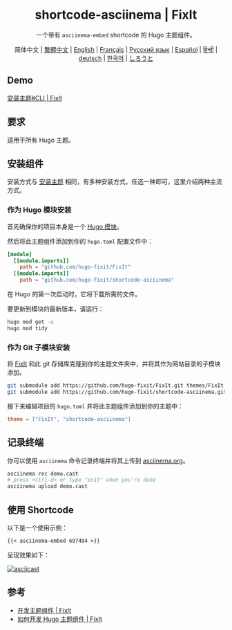 <!-- markdownlint-disable-file MD033 MD041 -->
<h1 align="center">shortcode-asciinema | FixIt</h1>

<div align="center" class="ignore">
  <p>一个带有 <code>asciinema-embed</code> shortcode 的 Hugo 主题组件。</p>
  简体中文 |
  <a href="https://fixit.lruihao.cn/zh-cn/ecosystem/hugo-fixit/shortcode-asciinema/?lang=chinese_traditional">繁體中文</a> |
  <a href="/README.en.md">English</a> |
  <a href="https://fixit.lruihao.cn/ecosystem/hugo-fixit/shortcode-asciinema/?lang=french">Français</a> |
  <a href="https://fixit.lruihao.cn/ecosystem/hugo-fixit/shortcode-asciinema/?lang=russian">Русский язык</a> |
  <a href="https://fixit.lruihao.cn/ecosystem/hugo-fixit/shortcode-asciinema/?lang=spanish">Español</a> |
  <a href="https://fixit.lruihao.cn/ecosystem/hugo-fixit/shortcode-asciinema/?lang=hindi">हिन्दी</a> |
  <a href="https://fixit.lruihao.cn/ecosystem/hugo-fixit/shortcode-asciinema/?lang=german">deutsch</a> |
  <a href="https://fixit.lruihao.cn/ecosystem/hugo-fixit/shortcode-asciinema/?lang=korean">한국어</a> |
  <a href="https://fixit.lruihao.cn/ecosystem/hugo-fixit/shortcode-asciinema/?lang=japanese">しろうと</a>
</div>

## Demo

[安装主题#CLI | FixIt](https://fixit.lruihao.cn/documentation/installation/#cli)

## 要求

适用于所有 Hugo 主题。

## 安装组件

安装方式与 [安装主题](https://fixit.lruihao.cn/zh-cn/documentation/installation/) 相同，有多种安装方式，任选一种即可，这里介绍两种主流方式。

### 作为 Hugo 模块安装

首先确保你的项目本身是一个 [Hugo 模块](https://gohugo.io/hugo-modules/use-modules/#initialize-a-new-module)。

然后将此主题组件添加到你的 `hugo.toml` 配置文件中：

```toml
[module]
  [[module.imports]]
    path = "github.com/hugo-fixit/FixIt"
  [[module.imports]]
    path = "github.com/hugo-fixit/shortcode-asciinema"
```

在 Hugo 的第一次启动时，它将下载所需的文件。

要更新到模块的最新版本，请运行：

```bash
hugo mod get -u
hugo mod tidy
```

### 作为 Git 子模块安装

将 [FixIt](https://github.com/hugo-fixit/FixIt) 和此 git 存储库克隆到你的主题文件夹中，并将其作为网站目录的子模块添加。

```bash
git submodule add https://github.com/hugo-fixit/FixIt.git themes/FixIt
git submodule add https://github.com/hugo-fixit/shortcode-asciinema.git themes/shortcode-asciinema
```

接下来编辑项目的 `hugo.toml` 并将此主题组件添加到你的主题中：

```toml
theme = ["FixIt", "shortcode-asciinema"]
```

## 记录终端

你可以使用 `asciinema` 命令记录终端并将其上传到 [asciinema.org](https://asciinema.org/)。

```bash
asciinema rec demo.cast
# press <ctrl-d> or type "exit" when you're done
asciinema upload demo.cast
```

## 使用 Shortcode

以下是一个使用示例：

```markdown
{{< asciinema-embed 697494 >}}
```

呈现效果如下：

[![asciicast](https://asciinema.org/a/697494.svg)](https://asciinema.org/a/697494)

## 参考

- [开发主题组件 | FixIt](https://fixit.lruihao.cn/contributing/components/)
- [如何开发 Hugo 主题组件 | FixIt](https://fixit.lruihao.cn/components/dev-component/)
